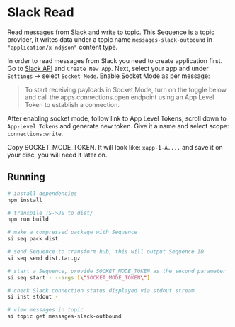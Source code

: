 # Slack Read

Read messages from Slack and write to topic. This Sequence is a topic provider, it writes data under a topic name `messages-slack-outbound` in `"application/x-ndjson"` content type.

In order to read messages from Slack you need to create application first. Go to [Slack API](https://api.slack.com/apps) and `Create New App`.
Next, select your app and under `Settings` -> select `Socket Mode`.
Enable Socket Mode as per message:

> To start receiving payloads in Socket Mode, turn on the toggle below and call the apps.connections.open endpoint using an App Level Token to establish a connection.

After enabling socket mode, follow link to App Level Tokens, scroll down to `App-Level Tokens` and generate new token. Give it a name and select scope: `connections:write`.

Copy SOCKET_MODE_TOKEN. It will look like: `xapp-1-A....` and save it on your disc, you will need it later on.

## Running

```bash
# install dependencies
npm install

# transpile TS->JS to dist/
npm run build

# make a compressed package with Sequence
si seq pack dist

# send Sequence to transform hub, this will output Sequence ID
si seq send dist.tar.gz

# start a Sequence, provide SOCKET_MODE_TOKEN as the second parameter
si seq start - --args [\"SOCKET_MODE_TOKEN\"]

# check Slack connection status displayed via stdout stream
si inst stdout -

# view messages in topic
si topic get messages-slack-outbound
```
